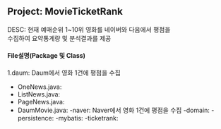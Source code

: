 ## Project: MovieTicketRank
DESC: 현재 예매순위 1~10위 영화를 네이버와 다음에서 평점을  
수집하여 요약통계량 및 분석결과를 제공

#### File설명(Package 및 Class)
1.daum: Daum에서 영화 1건에 평점을 수집
 + OneNews.java:
 + ListNews.java:
 + PageNews.java:
 + DaumMovie.java:
-naver: Naver에서 영화 1건에 평점을 수집
-domain:
-persistence:
-mybatis:
-ticketrank:
      
